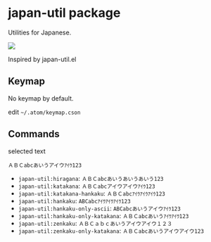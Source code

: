 # japan-util package

Utilities for Japanese.

![](http://i.gyazo.com/f1d6bb0a1cbfa79e35b9368fc1a893dc.gif)

Inspired by japan-util.el

## Keymap

No keymap by default.

edit `~/.atom/keymap.cson`

## Commands

selected text

```
ＡＢＣabcあいうアイウｱｲｳ123
```

* `japan-util:hiragana`: `ＡＢＣabcあいうあいうあいう123`
* `japan-util:katakana`: `ＡＢＣabcアイウアイウｱｲｳ123`
* `japan-util:katakana-hankaku`: `ＡＢＣabcｱｲｳｱｲｳｱｲｳ123`
* `japan-util:hankaku`: `ABCabcｱｲｳｱｲｳｱｲｳ123`
* `japan-util:hankaku-only-ascii`: `ABCabcあいうアイウｱｲｳ123`
* `japan-util:hankaku-only-katakana`: `ＡＢＣabcあいうｱｲｳｱｲｳ123`
* `japan-util:zenkaku`: `ＡＢＣａｂｃあいうアイウアイウ１２３`
* `japan-util:zenkaku-only-katakana`: `ＡＢＣabcあいうアイウアイウ123`
